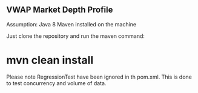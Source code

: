 VWAP Market Depth Profile
-------------------------

Assumption:
Java 8
Maven installed on the machine 

Just clone the repository and run the maven command:

<h1>mvn clean install</h1>

Please note RegressionTest have been ignored in th pom.xml.
This is done to test concurrency and volume of data.
 
